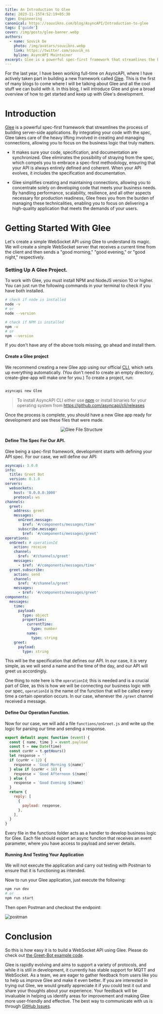 ```yaml
---
title: An Introduction to Glee
date: 2023-11-15T4:52:19+05:30
type: Engineering
canonical: https://souvikns.com/blog/AsyncAPI/Introduction-to-glee
tags: ['guide']
cover: /img/posts/glee-banner.webp
authors:
  - name: Souvik De
    photo: /img/avatars/souvikns.webp
    link: https://twitter.com/souvik_ns
    byline: AsyncAPI Maintainer
excerpt: Glee is a powerful spec-first framework that streamlines the building of server-side applications. By integrating your code with the spec, Glee takes care of the heavy lifting involved in creating and managing connections, allowing you to focus on the business logic that truly matters.
---
```


For the last year, I have been working full-time on AsyncAPI, where I have actively taken part in building a new framework called [Glee](https://github.com/asyncapi/glee). This is the first of many blogs to come where I will be talking about Glee and all the cool stuff we can build with it. In this blog, I will introduce Glee and give a broad overview of how to get started and keep up with Glee's development.

# Introduction 

[Glee](https://github.com/asyncapi/glee) is a powerful spec-first framework that streamlines the process of building server-side applications. By integrating your code with the spec, Glee takes care of the heavy lifting involved in creating and managing connections, allowing you to focus on the business logic that truly matters.

 - It makes sure your code, specification, and documentation are synchronized. Glee eliminates the possibility of straying from the spec, which compels you to embrace a spec-first methodology, ensuring that your API is always entirely defined and coherent. When your API evolves, it includes the specification and documentation.

 - Glee simplifies creating and maintaining connections, allowing you to concentrate solely on developing code that meets your business needs. By handling performance, scalability, resilience, and all other aspects necessary for production readiness, Glee frees you from the burden of managing these technicalities, enabling you to focus on delivering a high-quality application that meets the demands of your users.


# Getting Started With Glee

Let's create a simple WebSocket API using Glee to understand its magic. We will create a simple WebSocket server that receives a current time from the client and then sends a "good morning," "good evening," or "good night," respectively.

### Setting Up A Glee Project.

To work with Glee, you must install NPM and NodeJS version 10 or higher. You can just run the following commands in your terminal to check if you have both installed.

```bash
# check if node is installed
node -v
# or
node --version

# check if NPM is installed
npm -v
# or
npm --version

```

If you don't have any of the above tools missing, go ahead and install them.



#### Create a Glee project 

We recommend creating a new Glee app using our official [CLI](https://github.com/asyncapi/cli), which sets up everything automatically. (You don't need to create an empty directory, create-glee-app will make one for you.) To create a project, run:

```bash

asyncapi new Glee 

```

> To install AsyncAPI CLI either use [npm](https://www.npmjs.com/package/@asyncapi/cli) or install binaries for your operating system from https://github.com/asyncapi/cli/releases 


Once the process is complete, you should have a new Glee app ready for development and see these files that were made.

<center>

![Glee File Structure](/img/posts/glee-introduction/glee-file-structure.webp)

</center>



#### Define The Spec For Our API.

Glee being a spec-first framework, development starts with defining your API spec. For our case, we will define our API:


```yaml:asyncapi.yaml
asyncapi: 3.0.0
info:
  title: Greet Bot
  version: 0.1.0
servers:
  websockets:
    host: '0.0.0.0:3000'
    protocol: ws
channels:
  greet:
    address: greet
    messages:
      onGreet.message:
        $ref: '#/components/messages/time'
      subscribe.message:
        $ref: '#/components/messages/greet'
operations:
  onGreet: # operationId
    action: receive
    channel:
      $ref: '#/channels/greet'
    messages:
      - $ref: '#/components/messages/time'
  greet.subscribe:
    action: send
    channel:
      $ref: '#/channels/greet'
    messages:
      - $ref: '#/components/messages/greet'
components:
  messages:
    time:
      payload:
        type: object
        properties:
          currentTime:
            type: number
          name:
            type: string
    greet:
      payload:
        type: string
```

This will be the specification that defines our API. In our case, it is very simple, as we will send a name and the time of the day, and our API will greet us accordingly.  

One thing to note here is the `operationId`; this is needed and is a crucial part of Glee, as this is how we will be connecting our business logic with our spec, `operationId` is the name of the function that will be called every time a certain operation occurs. In our case, whenever the `/greet` channel received a message.  

#### Define Our Operation Function.

Now for our case, we will add a file `functions/onGreet.js` and write up the logic for parsing our time and sending a response.

```js:functions/onGreet.js
export default async function (event) {
  const { name, time } = event.payload
  const t = new Date(time)
  const curHr = t.getHours()
  let response = ''
  if (curHr < 12) {
    response = `Good Morning ${name}`
  } else if (curHr < 18) {
    response = `Good Afternoon ${name}`
  } else {
    response = `Good Evening ${name}`
  }
  return {
    reply: [
      {
        payload: response,
      },
    ],
  }
}
```

Every file in the functions folder acts as a handler to develop business logic for Glee. Each file should export an async function that receives an event parameter, where you have access to payload and server details.


#### Running And Testing Your Application 

We will not execute the application and carry out testing with Postman to ensure that it is functioning as intended. 

Now to run your Glee application, just execute the following:

```bash
npm run dev
# or 
npm run start
```

Then open Postman and checkout the endpoint: 

![postman](/img/posts/glee-introduction/postman-glee-greet.webp)


# Conclusion

So this is how easy it is to build a WebSocket API using Glee.  Please do check out [the Greet-Bot example code](https://github.com/Souvikns/greet-bot).

Glee is rapidly evolving and aims to support a variety of protocols, and while it is still in development, it currently has stable support for MQTT and WebSocket. As a team, we are eager to gather feedback from users like you to help us improve Glee and make it even better. If you are interested in trying out Glee, we would greatly appreciate it if you could test it out and share your thoughts about your experience. Your feedback will be invaluable in helping us identify areas for improvement and making Glee more user-friendly and effective. The best way to communicate with us is through [GitHub Issues](https://github.com/asyncapi/glee/issues).


